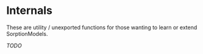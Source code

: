 # Internals

These are utility / unexported functions for those wanting to learn or extend SorptionModels.

*TODO*
```@docs

```